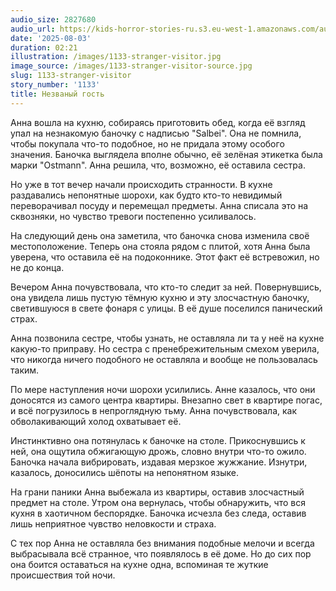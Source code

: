 ```yaml
---
audio_size: 2827680
audio_url: https://kids-horror-stories-ru.s3.eu-west-1.amazonaws.com/audio/1133-stranger-visitor.mp3
date: '2025-08-03'
duration: 02:21
illustration: /images/1133-stranger-visitor.jpg
image_source: /images/1133-stranger-visitor-source.jpg
slug: 1133-stranger-visitor
story_number: '1133'
title: Незваный гость
---
```


Анна вошла на кухню, собираясь приготовить обед, когда её взгляд упал на незнакомую баночку с надписью "Salbei". Она не помнила, чтобы покупала что-то подобное, но не придала этому особого значения. Баночка выглядела вполне обычно, её зелёная этикетка была марки "Ostmann". Анна решила, что, возможно, её оставила сестра.

Но уже в тот вечер начали происходить странности. В кухне раздавались непонятные шорохи, как будто кто-то невидимый переворачивал посуду и перемещал предметы. Анна списала это на сквозняки, но чувство тревоги постепенно усиливалось.

На следующий день она заметила, что баночка снова изменила своё местоположение. Теперь она стояла рядом с плитой, хотя Анна была уверена, что оставила её на подоконнике. Этот факт её встревожил, но не до конца.

Вечером Анна почувствовала, что кто-то следит за ней. Повернувшись, она увидела лишь пустую тёмную кухню и эту злосчастную баночку, светившуюся в свете фонаря с улицы. В её душе поселился панический страх.

Анна позвонила сестре, чтобы узнать, не оставляла ли та у неё на кухне какую-то приправу. Но сестра с пренебрежительным смехом уверила, что никогда ничего подобного не оставляла и вообще не пользовалась таким.

По мере наступления ночи шорохи усилились. Анне казалось, что они доносятся из самого центра квартиры. Внезапно свет в квартире погас, и всё погрузилось в непроглядную тьму. Анна почувствовала, как обволакивающий холод охватывает её.

Инстинктивно она потянулась к баночке на столе. Прикоснувшись к ней, она ощутила обжигающую дрожь, словно внутри что-то ожило. Баночка начала вибрировать, издавая мерзкое жужжание. Изнутри, казалось, доносились шёпоты на непонятном языке.

На грани паники Анна выбежала из квартиры, оставив злосчастный предмет на столе. Утром она вернулась, чтобы обнаружить, что вся кухня в хаотичном беспорядке. Баночка исчезла без следа, оставив лишь неприятное чувство неловкости и страха.

С тех пор Анна не оставляла без внимания подобные мелочи и всегда выбрасывала всё странное, что появлялось в её доме. Но до сих пор она боится оставаться на кухне одна, вспоминая те жуткие происшествия той ночи.